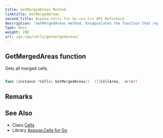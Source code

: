 ```yaml
---
title: GetMergedAreas Method 
linktitle: GetMergedAreas
second_title: Aspose.Cells for Go via C++ API Reference
description: 'GetMergedAreas method. Encapsulates the function that represents getmergedareas in Go.'
type: docs
weight: 200
url: /go-cpp/cells/getmergedareas/
---
```


## GetMergedAreas function

Gets all merged cells.

```go

func (instance *Cells) GetMergedAreas()  ([]CellArea,  error) 

```

## Remarks


## See Also

* Class [Cells](../)
* Library [Aspose.Cells for Go](../../)
